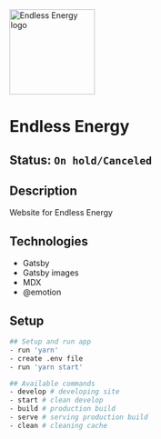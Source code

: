 <img alt="Endless Energy logo" src="https://endlessenergy.pl/wp-content/uploads/2019/09/xEndlessEnergy-kolor.png.pagespeed.ic.RYKR6JvBog.webp" width="150" />

# Endless Energy

## Status: ````On hold/Canceled````

## Description
Website for Endless Energy

## Technologies
- Gatsby
- Gatsby images
- MDX
- @emotion

## Setup 
```bash
## Setup and run app
- run 'yarn'
- create .env file
- run 'yarn start'

## Available commands
- develop # developing site
- start # clean develop
- build # production build
- serve # serving production build
- clean # cleaning cache
```


